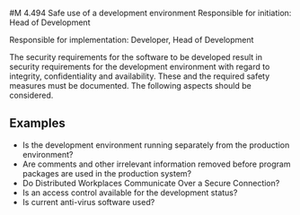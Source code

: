 #M 4.494 Safe use of a development environment
Responsible for initiation: Head of Development

Responsible for implementation: Developer, Head of Development

The security requirements for the software to be developed result in security requirements for the development environment with regard to integrity, confidentiality and availability. These and the required safety measures must be documented. The following aspects should be considered.



## Examples 
* Is the development environment running separately from the production environment?
* Are comments and other irrelevant information removed before program packages are used in the production system?
* Do Distributed Workplaces Communicate Over a Secure Connection?
* Is an access control available for the development status?
* Is current anti-virus software used?




